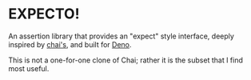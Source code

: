 # EXPECTO!

An assertion library that provides an "expect" style interface, deeply inspired by [chai's](https://www.chaijs.com/api/bdd/), and built for [Deno](https://deno.land).

This is not a one-for-one clone of Chai; rather it is the subset that I find most useful.
